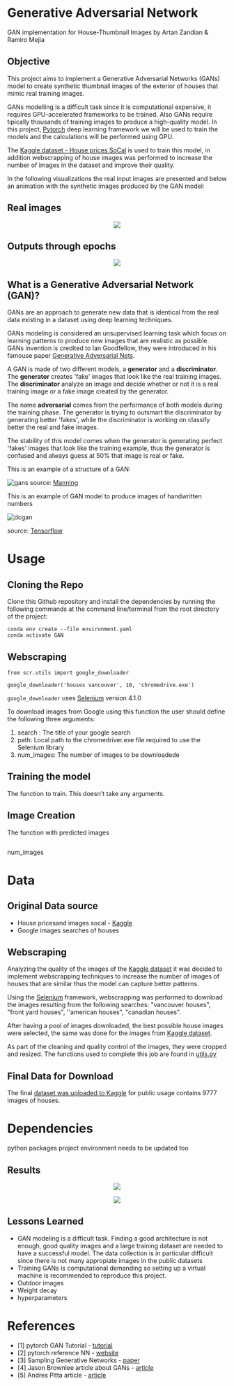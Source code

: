 # Generative Adversarial Network
GAN implementation for House-Thumbnail Images by Artan Zandian & Ramiro Mejia

## Objective

This project aims to implement a Generative Adversarial Networks (GANs) model to create synthetic thumbnail images of the exterior of houses that mimic real training images.

GANs modelling is a difficult task since it is computational expensive, it requires GPU-accelerated frameworks to be trained. Also GANs require tipically thousands of training images to produce a high-quality model. In this project, [Pytorch](https://pytorch.org/) deep learning framework we will be used to train the models and the calculations will be performed using GPU. 

The  [Kaggle dataset - House prices SoCal](https://www.kaggle.com/ted8080/house-prices-and-images-socal) is used to train this model, in addition webscrapping of house images was performed to increase the number of images in the dataset and improve their quality.

In the following visualizations the real input images are presented and below an animation with the synthetic images produced by the GAN model:

## Real images

<p align="center">
  <img src="https://github.com/artanzand/GAN/blob/main/examples/train_sample.JPG" />
</p>

## Outputs through epochs

<p align="center">
  <img src="https://github.com/artanzand/GAN/blob/main/examples/evolution.gif" />
</p>


## What is a Generative Adversarial Network (GAN)?

GANs are an approach to generate new data that is identical from the real data existing in a dataset using deep learning techniques.

GANs modeling is considered an unsupervised learning task which focus on learning patterns to produce new images that are realistic as possible. GANs invention is credited to Ian Goodfellow, they were  introduced in his famouse paper [Generative Adversarial Nets](https://proceedings.neurips.cc/paper/2014/file/5ca3e9b122f61f8f06494c97b1acccf3-Paper.pdf).

A GAN is made of two different models, a **generator** and a **discriminator**. The **generator** creates 'fake' images that look like the real training images. The **discriminator**  analyze an image and decide whether or not it is a real training image or a fake image created by the generator.

The name **adversarial** comes from the performance of both models during the training phase.  The generator is trying to outsmart the discriminator by generating better 'fakes', while the discriminator is working on classify  better the real and fake images.

The stability of this model  comes when the generator is generating perfect 'fakes' images that look like the training example, thus the generator is confused and always guess at 50% that image is real or fake. 

This is an example of a structure of a GAN:

![gans](https://user-images.githubusercontent.com/37048819/155857629-17fdc777-5056-4f97-864c-d7c9dad5fce6.png)
source: [Manning](https://freecontent.manning.com/practical-applications-of-gans-part-1/)

This is an example of GAN model to produce images of handwritten numbers

![dcgan](https://user-images.githubusercontent.com/37048819/155862019-3cd98231-aff4-4900-867d-db70886b1195.gif)

source: [Tensorflow](https://www.tensorflow.org/tutorials/generative/dcgan)




# Usage
## Cloning the Repo
Clone this Github repository and install the dependencies by running the following commands at the command line/terminal from the root directory of the project:

```
conda env create --file environment.yaml 
conda activate GAN
```

## Webscraping

```
from scr.utils import google_downloader

google_downloader('houses vancouver', 10, 'chromedrive.exe')

```
`google_downloader` uses [Selenium](https://selenium-python.readthedocs.io/) version 4.1.0

To download images from Google using this function the user should define the following three arguments: 

1. search : The title of your google search 
2. path: Local path to the chromedriver.exe file required to use the Selenium library
3. num_images: The number of images to be downloadede

## Training the model
The function to train. This doesn't take any arguments.

## Image Creation
The function with predicted images
```
```
num_images




# Data

## Original Data source

- House pricesand images socal - [Kaggle](https://www.kaggle.com/ted8080/house-prices-and-images-socal)
- Google images searches of houses


## Webscraping

Analyzing the quality of the images of the [Kaggle dataset](https://www.kaggle.com/ted8080/house-prices-and-images-socal) it was decided to implement webscrapping techniques to increase the number of images of houses that are similar thus the model can capture better patterns.

Using the [Selenium](https://selenium-python.readthedocs.io/) framework, webscrapping was performed to download the images resulting from the following searches:
"vancouver houses", "front yard houses", ''american houses", "canadian houses".

After having a pool of images downloaded, the best possible house images were selected, the same was done for the images from [Kaggle dataset](https://www.kaggle.com/ted8080/house-prices-and-images-socal).

As part of the cleaning and quality control of the images, they were cropped and resized. The functions used to complete this job are found in [utils.py](https://github.com/artanzand/GAN/blob/main/src/utils.py)


## Final Data for Download

The final [dataset was uploaded to Kaggle](https://www.kaggle.com/ramiromep/house-thumbnail) for public usage contains 9777 images of houses.



# Dependencies
python packages
project environment needs to be updated too


## Results
<p align="center">
  <img src="https://github.com/artanzand/GAN/blob/main/examples/prob_loss.JPG" />
</p>

<p align="center">
  <img src="https://github.com/artanzand/GAN/blob/main/examples/combined.JPG" />
</p>



## Lessons Learned
- GAN modeling is a difficult task. Finding a good architecture is not enough, good quality images and a large training dataset are needed to have a successful model. The data collection is in particular difficult since there is not many appropiate images in the public datasets
- Training GANs is computational demanding so setting up a virtual machine is recommended to reproduce this project.
- Outdoor images
- Weight decay
- hyperparameters

# References
- [1] pytorch GAN Tutorial  - [tutorial](https://pytorch.org/tutorials/beginner/dcgan_faces_tutorial.html)
- [2] pytorch reference NN - [website](https://pytorch.org/docs/stable/nn.html)
- [3] Sampling Generative Networks - [paper](https://arxiv.org/abs/1609.04468)
- [4] Jason Brownlee article about GANs - [article](https://machinelearningmastery.com/what-are-generative-adversarial-networks-gans/)
- [5] Andres Pitta article - [article](https://ubc-mds.github.io/2020-07-10-realistic-neighbourhoods/)
